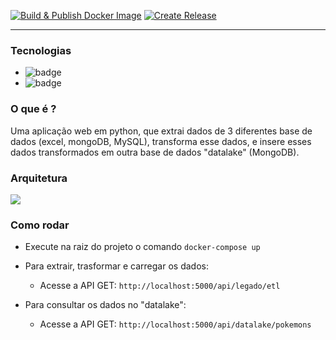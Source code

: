 [![Build & Publish Docker Image](https://github.com/lucianoortizsilva/pokemon-orquestracao-dados/actions/workflows/build-publish-docker.yml/badge.svg)](https://github.com/lucianoortizsilva/pokemon-orquestracao-dados/actions/workflows/build-publish-docker.yml) [![Create Release](https://github.com/lucianoortizsilva/pokemon-orquestracao-dados/actions/workflows/create-release.yml/badge.svg)](https://github.com/lucianoortizsilva/pokemon-orquestracao-dados/actions/workflows/create-release.yml)

<hr>

### Tecnologias

- <img src="https://badges.aleen42.com/src/python.svg" alt="badge"/> 
- <img src="https://badges.aleen42.com/src/docker.svg" alt="badge"/> 

### O que é ?
Uma aplicação web em python, que extrai dados de 3 diferentes base de dados (excel, mongoDB, MySQL), transforma esse dados, e insere esses dados transformados em outra base de dados "datalake" (MongoDB).

### Arquitetura
![](https://github.com/lucianoortizsilva/pokemon-extracao-dados/blob/main/.static/img/_arquitetura.png?raw=true)

### Como rodar
- Execute na raiz do projeto o comando `docker-compose up`

- Para extrair, trasformar e carregar os dados:
  - Acesse a API GET: `http://localhost:5000/api/legado/etl`

- Para consultar os dados no "datalake":
  - Acesse a API GET: `http://localhost:5000/api/datalake/pokemons`
